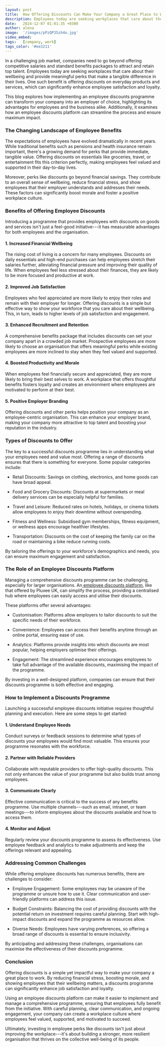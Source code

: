 ```yaml
---
layout: post
title:  How Offering Discounts Can Make Your Company a Great Place to Work
description: Employees today are seeking workplaces that care about their wellbeing and provide meaningful perks that make a tangible difference in their lives.
date:   2024-12-07 01:01:35 +0300
author: alena
image:  '/images/pPzQP35zh4o.jpg'
video_embed:
tags:   [company, work]
tags_color: '#ee3211'
---
```

In a challenging job market, companies need to go beyond offering competitive salaries and standard benefits packages to attract and retain top talent. Employees today are seeking workplaces that care about their wellbeing and provide meaningful perks that make a tangible difference in their lives. One such benefit is offering discounts on everyday products and services, which can significantly enhance employee satisfaction and loyalty.

This blog explores how implementing an employee discounts programme can transform your company into an employer of choice, highlighting its advantages for employees and the business alike. Additionally, it examines how an employee discounts platform can streamline the process and ensure maximum impact.

### The Changing Landscape of Employee Benefits

The expectations of employees have evolved dramatically in recent years. While traditional benefits such as pensions and health insurance remain important, there's a growing demand for perks that provide immediate, tangible value. Offering discounts on essentials like groceries, travel, or entertainment fits this criterion perfectly, making employees feel valued and supported in their day-to-day lives.

Moreover, perks like discounts go beyond financial savings. They contribute to an overall sense of wellbeing, reduce financial stress, and show employees that their employer understands and addresses their needs. These factors can significantly boost morale and foster a positive workplace culture.

### Benefits of Offering Employee Discounts

Introducing a programme that provides employees with discounts on goods and services isn't just a feel-good initiative---it has measurable advantages for both employees and the organisation.

#### 1\. Increased Financial Wellbeing

The rising cost of living is a concern for many employees. Discounts on daily essentials and high-end purchases can help employees stretch their salaries further, alleviating financial pressure and improving their quality of life. When employees feel less stressed about their finances, they are likely to be more focused and productive at work.

#### 2\. Improved Job Satisfaction

Employees who feel appreciated are more likely to enjoy their roles and remain with their employer for longer. Offering discounts is a simple but effective way to show your workforce that you care about their wellbeing. This, in turn, leads to higher levels of job satisfaction and engagement.

#### 3\. Enhanced Recruitment and Retention

A comprehensive benefits package that includes discounts can set your company apart in a crowded job market. Prospective employees are more likely to choose an organisation that offers meaningful perks while existing employees are more inclined to stay when they feel valued and supported.

#### 4\. Boosted Productivity and Morale

When employees feel financially secure and appreciated, they are more likely to bring their best selves to work. A workplace that offers thoughtful benefits fosters loyalty and creates an environment where employees are motivated to perform at their best.

#### 5\. Positive Employer Branding

Offering discounts and other perks helps position your company as an employee-centric organisation. This can enhance your employer brand, making your company more attractive to top talent and boosting your reputation in the industry.

### Types of Discounts to Offer

The key to a successful discounts programme lies in understanding what your employees need and value most. Offering a range of discounts ensures that there is something for everyone. Some popular categories include:

-   Retail Discounts: Savings on clothing, electronics, and home goods can have broad appeal.

-   Food and Grocery Discounts: Discounts at supermarkets or meal delivery services can be especially helpful for families.

-   Travel and Leisure: Reduced rates on hotels, holidays, or cinema tickets allow employees to enjoy their downtime without overspending.

-   Fitness and Wellness: Subsidised gym memberships, fitness equipment, or wellness apps encourage healthier lifestyles.

-   Transportation: Discounts on the cost of keeping the family car on the road or maintaining a bike reduce running costs.

By tailoring the offerings to your workforce's demographics and needs, you can ensure maximum engagement and satisfaction.

### The Role of an Employee Discounts Platform

Managing a comprehensive discounts programme can be challenging, especially for larger organisations. An[  employee discounts platform](https://www.pluxee.uk/products/employee-discounts/), like that offered by Pluxee UK, can simplify the process, providing a centralised hub where employees can easily access and utilise their discounts.

These platforms offer several advantages:

-   Customisation: Platforms allow employers to tailor discounts to suit the specific needs of their workforce.

-   Convenience: Employees can access their benefits anytime through an online portal, ensuring ease of use.

-   Analytics: Platforms provide insights into which discounts are most popular, helping employers optimise their offerings.

-   Engagement: The streamlined experience encourages employees to take full advantage of the available discounts, maximising the impact of the programme.

By investing in a well-designed platform, companies can ensure that their discounts programme is both effective and engaging.

### How to Implement a Discounts Programme

Launching a successful employee discounts initiative requires thoughtful planning and execution. Here are some steps to get started:

#### 1\. Understand Employee Needs

Conduct surveys or feedback sessions to determine what types of discounts your employees would find most valuable. This ensures your programme resonates with the workforce.

#### 2\. Partner with Reliable Providers

Collaborate with reputable providers to offer high-quality discounts. This not only enhances the value of your programme but also builds trust among employees.

#### 3\. Communicate Clearly

Effective communication is critical to the success of any benefits programme. Use multiple channels---such as email, intranet, or team meetings---to inform employees about the discounts available and how to access them.

#### 4\. Monitor and Adjust

Regularly review your discounts programme to assess its effectiveness. Use employee feedback and analytics to make adjustments and keep the offerings relevant and appealing.

### Addressing Common Challenges

While offering employee discounts has numerous benefits, there are challenges to consider:

-   Employee Engagement: Some employees may be unaware of the programme or unsure how to use it. Clear communication and user-friendly platforms can address this issue.

-   Budget Constraints: Balancing the cost of providing discounts with the potential return on investment requires careful planning. Start with high-impact discounts and expand the programme as resources allow.

-   Diverse Needs: Employees have varying preferences, so offering a broad range of discounts is essential to ensure inclusivity.

By anticipating and addressing these challenges, organisations can maximise the effectiveness of their discounts programme.

### Conclusion

Offering discounts is a simple yet impactful way to make your company a great place to work. By reducing financial stress, boosting morale, and showing employees that their wellbeing matters, a discounts programme can significantly enhance job satisfaction and loyalty.

Using an employee discounts platform can make it easier to implement and manage a comprehensive programme, ensuring that employees fully benefit from the initiative. With careful planning, clear communication, and ongoing engagement, your company can create a workplace culture where employees feel valued, supported, and motivated to succeed.

Ultimately, investing in employee perks like discounts isn't just about improving the workplace---it's about building a stronger, more resilient organisation that thrives on the collective well-being of its people.